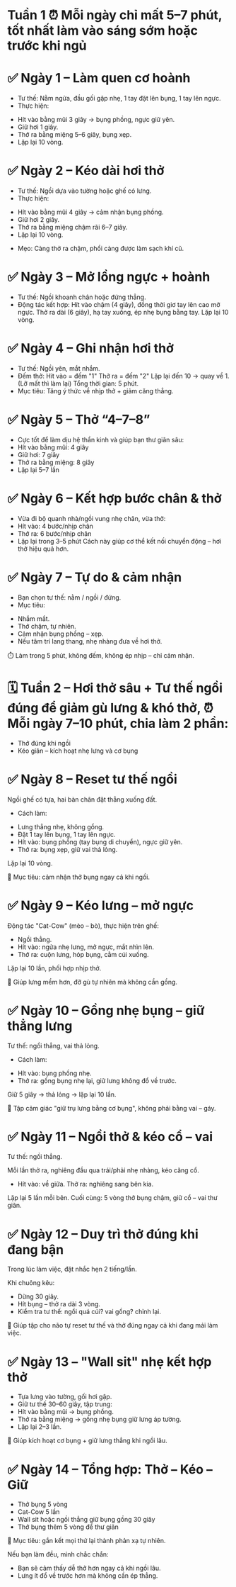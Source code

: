 # Tuần 1 ⏰ Mỗi ngày chỉ mất 5–7 phút, tốt nhất làm vào sáng sớm hoặc trước khi ngủ

# ✅ Ngày 1 – Làm quen cơ hoành
+ Tư thế: Nằm ngửa, đầu gối gập nhẹ, 1 tay đặt lên bụng, 1 tay lên ngực.
+ Thực hiện:
- Hít vào bằng mũi 3 giây → bụng phồng, ngực giữ yên.
- Giữ hơi 1 giây.
- Thở ra bằng miệng 5–6 giây, bụng xẹp.
- Lặp lại 10 vòng.

# ✅ Ngày 2 – Kéo dài hơi thở
+ Tư thế: Ngồi dựa vào tường hoặc ghế có lưng.
+ Thực hiện:
- Hít vào bằng mũi 4 giây → cảm nhận bụng phồng.
- Giữ hơi 2 giây.
- Thở ra bằng miệng chậm rãi 6–7 giây.
- Lặp lại 10 vòng.
+ Mẹo: Càng thở ra chậm, phổi càng được làm sạch khí cũ.

# ✅ Ngày 3 – Mở lồng ngực + hoành
+ Tư thế: Ngồi khoanh chân hoặc đứng thẳng.
+ Động tác kết hợp:
Hít vào chậm (4 giây), đồng thời giơ tay lên cao mở ngực.
Thở ra dài (6 giây), hạ tay xuống, ép nhẹ bụng bằng tay.
Lặp lại 10 vòng.

# ✅ Ngày 4 – Ghi nhận hơi thở
+ Tư thế: Ngồi yên, mắt nhắm.
+ Đếm thở:
Hít vào = đếm "1"
Thở ra = đếm "2"
Lặp lại đến 10 → quay về 1. (Lỡ mất thì làm lại)
Tổng thời gian: 5 phút.
+ Mục tiêu: Tăng ý thức về nhịp thở + giảm căng thẳng.

# ✅ Ngày 5 – Thở “4–7–8”
- Cực tốt để làm dịu hệ thần kinh và giúp bạn thư giãn sâu:
- Hít vào bằng mũi: 4 giây
- Giữ hơi: 7 giây
- Thở ra bằng miệng: 8 giây
- Lặp lại 5–7 lần

# ✅ Ngày 6 – Kết hợp bước chân & thở
- Vừa đi bộ quanh nhà/ngồi vung nhẹ chân, vừa thở:
- Hít vào: 4 bước/nhịp chân
- Thở ra: 6 bước/nhịp chân
- Lặp lại trong 3–5 phút
Cách này giúp cơ thể kết nối chuyển động – hơi thở hiệu quả hơn.

# ✅ Ngày 7 – Tự do & cảm nhận
+ Bạn chọn tư thế: nằm / ngồi / đứng.
+ Mục tiêu:
- Nhắm mắt.
- Thở chậm, tự nhiên.
- Cảm nhận bụng phồng – xẹp.
- Nếu tâm trí lang thang, nhẹ nhàng đưa về hơi thở.

⏱️ Làm trong 5 phút, không đếm, không ép nhịp – chỉ cảm nhận.

# 🗓️ Tuần 2 – Hơi thở sâu + Tư thế ngồi đúng để giảm gù lưng & khó thở, ⏰ Mỗi ngày 7–10 phút, chia làm 2 phần:
- Thở đúng khi ngồi
- Kéo giãn – kích hoạt nhẹ lưng và cơ bụng

# ✅ Ngày 8 – Reset tư thế ngồi
Ngồi ghế có tựa, hai bàn chân đặt thẳng xuống đất.

+ Cách làm:
- Lưng thẳng nhẹ, không gồng.
- Đặt 1 tay lên bụng, 1 tay lên ngực.
- Hít vào: bụng phồng (tay bụng di chuyển), ngực giữ yên.
- Thở ra: bụng xẹp, giữ vai thả lỏng.

Lặp lại 10 vòng.

📌 Mục tiêu: cảm nhận thở bụng ngay cả khi ngồi.

# ✅ Ngày 9 – Kéo lưng – mở ngực
Động tác "Cat-Cow" (mèo – bò), thực hiện trên ghế:

- Ngồi thẳng.
- Hít vào: ngửa nhẹ lưng, mở ngực, mắt nhìn lên.
- Thở ra: cuộn lưng, hóp bụng, cằm cúi xuống.

Lặp lại 10 lần, phối hợp nhịp thở.

📌 Giúp lưng mềm hơn, đỡ gù tự nhiên mà không cần gồng.

# ✅ Ngày 10 – Gồng nhẹ bụng – giữ thẳng lưng
Tư thế: ngồi thẳng, vai thả lỏng.

+ Cách làm:
- Hít vào: bụng phồng nhẹ.
- Thở ra: gồng bụng nhẹ lại, giữ lưng không đổ về trước.

Giữ 5 giây → thả lỏng → lặp lại 10 lần.

🎯 Tập cảm giác "giữ trụ lưng bằng cơ bụng", không phải bằng vai – gáy.

# ✅ Ngày 11 – Ngồi thở & kéo cổ – vai
Tư thế: ngồi thẳng.

Mỗi lần thở ra, nghiêng đầu qua trái/phải nhẹ nhàng, kéo căng cổ.
- Hít vào: về giữa. Thở ra: nghiêng sang bên kia.

Lặp lại 5 lần mỗi bên.
Cuối cùng: 5 vòng thở bụng chậm, giữ cổ – vai thư giãn.

# ✅ Ngày 12 – Duy trì thở đúng khi đang bận
Trong lúc làm việc, đặt nhắc hẹn 2 tiếng/lần.

Khi chuông kêu:
- Dừng 30 giây.
- Hít bụng – thở ra dài 3 vòng.
- Kiểm tra tư thế: ngồi quá cúi? vai gồng? chỉnh lại.

🎯 Giúp tập cho não tự reset tư thế và thở đúng ngay cả khi đang mải làm việc.

# ✅ Ngày 13 – "Wall sit" nhẹ kết hợp thở
- Tựa lưng vào tường, gối hơi gập.
- Giữ tư thế 30–60 giây, tập trung:
- Hít vào bằng mũi → bụng phồng.
- Thở ra bằng miệng → gồng nhẹ bụng giữ lưng áp tường.
- Lặp lại 2–3 lần.

📌 Giúp kích hoạt cơ bụng + giữ lưng thẳng khi ngồi lâu.

# ✅ Ngày 14 – Tổng hợp: Thở – Kéo – Giữ
- Thở bụng 5 vòng
- Cat-Cow 5 lần
- Wall sit hoặc ngồi thẳng giữ bụng gồng 30 giây
- Thở bụng thêm 5 vòng để thư giãn

🎯 Mục tiêu: gắn kết mọi thứ lại thành phản xạ tự nhiên.

Nếu bạn làm đều, mình chắc chắn:
- Bạn sẽ cảm thấy dễ thở hơn ngay cả khi ngồi lâu.
- Lưng ít đổ về trước hơn mà không cần ép thẳng.